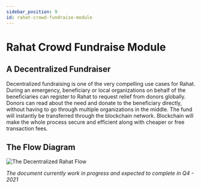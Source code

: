```yaml
---
sidebar_position: 9
id: rahat-crowd-fundraise-module
---
```


# Rahat Crowd Fundraise Module

## A Decentralized Fundraiser

Decentralized fundraising is one of the very compelling use cases for Rahat. During an emergency, beneficiary or local organizations on behalf of the beneficiaries can register to Rahat to request relief from donors globally. Donors can read about the need and donate to the beneficiary directly, without having to go through multiple organizations in the middle. The fund will instantly be transferred through the blockchain network. Blockchain will make the whole process secure and efficient along with cheaper or free transaction fees.

## The Flow Diagram

![The Decentralized Rahat Flow](https://pbs.twimg.com/media/EjPUzTXU4AMPyfl?format=png&name=medium)

_The document currently work in progress and expected to complete in Q4 - 2021_
